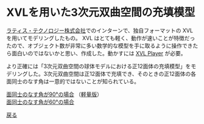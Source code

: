 # XVLを用いた3次元双曲空間の充填模型

[ラティス・テクノロジー株式会社](https://www.lattice.co.jp/)でのインターンで、独自フォーマットの XVL を用いてモデリングしたもの。 XVL はとても軽く、動作が速いことが特徴だったので、オブジェクト数が非常に多い数学的な模型を手に取るように操作できたら面白いのではないかと思い、作成した。動かすには [XVL Player](https://www.lattice.co.jp/download/xvl-player/) が必要。
  
より正確には「3次元双曲空間の球体モデルにおける正12面体の充填模型」をモデリングした。3次元双曲空間は正12面体で充填でき、そのときの正12面体の各面同士のなす角は一意的ではないことが知られている。
  
[面同士のなす角が90°の場合](https://drive.google.com/u/1/uc?id=0B2tz_MyG7hkeT1hOUzlId0s5VEU&export=download)
（[軽量版](https://drive.google.com/u/1/uc?id=0B2tz_MyG7hkeeFZiYkt4T2luSms&export=download)）  
[面同士のなす角が60°の場合](https://drive.google.com/u/1/uc?id=0B2tz_MyG7hkebFVrNkxhZ2N2TFk&export=download)  
  
  
[戻る](https://ytanimura.github.io/yotabaito/)

